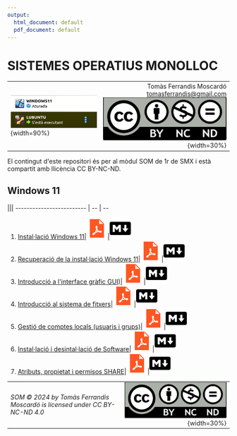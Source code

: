 ```yaml
---
output:
  html_document: default
  pdf_document: default
---
```

# SISTEMES OPERATIUS MONOLLOC
|||
|:---------|--:|
|![](recursos/som.png){width=90%}|Tomàs Ferrandis Moscardó<br>tomasferrandis@gmail.com <br> ![](recursos/CC_BY-NC-ND.png){width=30%}| |

El contingut d'este repositori és per al mòdul SOM de 1r de SMX i està compartit amb llicència CC BY-NC-ND.


## Windows 11
|||
------------------------- | -- | --
1. [Instal·lació Windows 11](manteniment/instalar.html)|[![](recursos/iconopdf.png)](manteniment/instalar.pdf)|[![](recursos/iconomd.png)](manteniment/instalar.md)
2. [Recuperació de la instal·lació Windows 11](manteniment/recuperar.html)|[![](recursos/iconopdf.png)](manteniment/recuperar.pdf)|[![](recursos/iconomd.png)](manteniment/recuperar.md)
3. [Introducció a l'interface gràfic GUI)](interfaces/interfaces.html)|[![](recursos/iconopdf.png)](interfaces/interfaces.pdf)|[![](recursos/iconomd.png)](interfaces/interfaces.md)
4. [Introducció al sistema de fitxers](sf/fitxers.html)|[![](recursos/iconopdf.png)](sf/fitxers.pdf)|[![](recursos/iconomd.png)](sf/fitxers.md)
5. [Gestió de comptes locals (usuaris i grups)](gestions/comptesLocals.html)|[![](recursos/iconopdf.png)](gestions/comptesLocals.pdf)|[![](recursos/iconomd.png)](gestions/comptesLocals.md)
6. [Instal·lació i desintal·lació de Software](software/software.html)|[![](recursos/iconopdf.png)](software/software.pdf)|[![](recursos/iconomd.png)](software/software.md)
7. [Atributs, propietat i permisos SHARE](gestions/permisos.html)|[![](recursos/iconopdf.png)](gestions/permisos.pdf)|[![](recursos/iconomd.png)](gestions/permisos.md)




|||
|:------|--:|
|*SOM © 2024 by Tomàs Ferrandis Moscardó is licensed under CC BY-NC-ND 4.0*|![](recursos/CC_BY-NC-ND.png){width=30%}|
